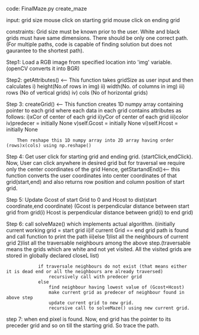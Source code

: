 code: FinalMaze.py
      create_maze

input: grid size
       mouse click on starting grid
       mouse click on ending grid

constraints:  Grid size must be known prior to the user.
              White and black grids must have same dimensions.
              There should be only one correct path.
              (For multiple paths, code is capable of finding solution but does not gaurantee to the shortest path).

Step1: Load a RGB image from specified location into 'img' variable. (openCV converts it into BGR)

Step2: getAttributes() <-- This function takes gridSize as user input and then calculates 
	   i) height(No.of rows in img)
	  ii) width(No. of columns in img)
	 iii) rows (No of vertical grids)
	  iv) cols (No of horizontal grids) 

Step 3: createGrid() <-- This function creates 1D numpy array containing pointer to each grid where each data in each
        grid contains attributes as follows:
        i)xCor of center of each grid
        ii)yCor of center of each grid
        iii)color
        iv)predecer = initially None
        v)self.Gcost = initially None
		vi)self.Hcost = initially None  

		Then reshape this 1D numpy array into 2D array having order (rows)x(cols) using np.reshape()

Step 4: Get user click for starting grid and ending grid.  (startClick,endClick).
        Now, User can click anywhere in desired grid but for traversal we require only the center coordinates of the grid
        Hence, getStartandEnd()<-- this function converts the user coordinates into center coordinates of that grid(start,end)
        and also returns row position and column position of start grid.


Step 5: Update Gcost of start Grid to 0 and Hcost to dist(start coordinate,end coordinate)
        (Gcost is perpendicular distance between start grid from  grid(i)
         Hcost is perpendicular distance between grid(i) to end grid)

Step 6: call solveMaze() which implements actual algorithm.
		i)initially current working grid = start grid
		ii)if current Grid == end grid
				path is found and call function to print the path
		iii)else
				1)list all the neighbours of current grid
				2)list all the traversable neighbours among the above step.(traversable means the grids which are white and not yet visited. All the visited grids are stored in globally declared closeL list)

				if traversale neighbours do not exist (that means either it is dead end or all the neighbours are already traversed)
					recursively call with predecer grid
				else
					find neighbour having lowest value of (Gcost+Hcost)
					make current grid as predecer of neighbour found in above step
					update current grid to new grid.
					recursive call to solveMaze() using new current grid.

step 7: when end pixel is found.
		Now, end grid has the pointer to its preceder grid and so on till the starting grid. So trace the path.